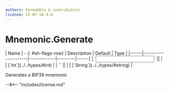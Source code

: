 ```yaml
---
authors: Formabble & contributors
license: CC-BY-SA-4.0
---
```



# Mnemonic.Generate

<div class="sh-parameters" markdown="1">
| Name | - {: #sh-flags-row} | Description | Default | Type |
|------|---------------------|-------------|---------|------|
| `<input>` || | | [`Int`](../../types/#int) |
| `<output>` || | | [`String`](../../types/#string) |

</div>

Generates a BIP39 mnemonic

--8<-- "includes/license.md"

